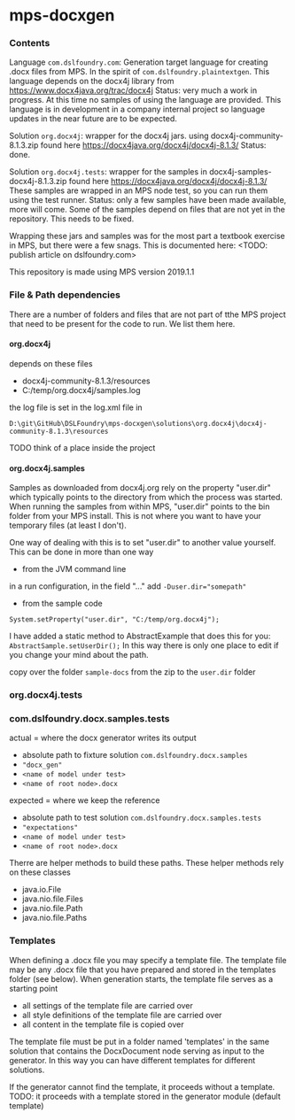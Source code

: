 # mps-docxgen

### Contents

Language `com.dslfoundry.com`:
Generation target language for creating .docx files from MPS.
In the spirit of `com.dslfoundry.plaintextgen`.
This language depends on the docx4j library from https://www.docx4java.org/trac/docx4j
Status: very much a work in progress. 
At this time no samples of using the language are provided.
This language is in development in a company internal project so language updates in the near future are to be expected.

Solution `org.docx4j`:
wrapper for the docx4j jars. using docx4j-community-8.1.3.zip found here https://docx4java.org/docx4j/docx4j-8.1.3/
Status: done.

Solution `org.docx4j.tests`: wrapper for the samples in docx4j-samples-docx4j-8.1.3.zip found here https://docx4java.org/docx4j/docx4j-8.1.3/
These samples are wrapped in an MPS node test, so you can run them using the test runner.
Status: only a few samples have been made available, more will come.
Some of the samples depend on files that are not yet in the repository. This needs to be fixed. 

Wrapping these jars and samples was for the most part a textbook exercise in MPS, but there were a few snags. 
This is documented here: <TODO: publish article on dslfoundry.com>

This repository is made using MPS version 2019.1.1

### File & Path dependencies

There are a number of folders and files that are not part of tthe MPS project that need to be present for the code to run.
We list them here.

#### org.docx4j
depends on these files
- docx4j-community-8.1.3/resources
- C:/temp/org.docx4j/samples.log

the log file is set in the log.xml file in

`D:\git\GitHub\DSLFoundry\mps-docxgen\solutions\org.docx4j\docx4j-community-8.1.3\resources`

TODO think of a place inside the project

#### org.docx4j.samples

Samples as downloaded from docx4j.org rely on the property "user.dir"
which typically points to the directory from which the process was started.
When running the samples from within MPS, "user.dir" points to the bin folder from your MPS install.
This is not where you want to have your temporary files (at least I don't).

One way of dealing with this is to set "user.dir" to another value yourself.
This can be done in more than one way

- from the JVM command line

in a run configuration, in the field "..." add `-Duser.dir="somepath"`

- from the sample code

`System.setProperty("user.dir", "C:/temp/org.docx4j");`

I have added a static method to AbstractExample that does this for you:
`AbstractSample.setUserDir();`
In this way there is only one place to edit if you change your mind about the path.

copy over the folder `sample-docs` from the zip to the `user.dir` folder

### org.docx4j.tests


### com.dslfoundry.docx.samples.tests

actual = where the docx generator writes its output
- absolute path to fixture solution `com.dslfoundry.docx.samples`
- `"docx_gen"`
- `<name of model under test>`
- `<name of root node>.docx`

expected = where we keep the reference
- absolute path to test solution `com.dslfoundry.docx.samples.tests`
- `"expectations"`
- `<name of model under test>`
- `<name of root node>.docx`

Therre are helper methods to build these paths.
These helper methods rely on these classes
- java.io.File
- java.nio.file.Files
- java.nio.file.Path
- java.nio.file.Paths


### Templates

When defining a .docx file you may specify a template file.
The template file may be any .docx file that you have prepared and stored in the templates folder (see below).
When generation starts, the template file serves as a starting point
- all settings of the template file are carried over
- all style definitions of the template file are carried over
- all content in the template file is copied over

The template file must be put in a folder named 'templates' in the same solution
that contains the DocxDocument node serving as input to the generator.
In this way you can have different templates for different solutions.

If the generator cannot find the template, it proceeds without a template.
TODO: it proceeds with a template stored in the generator module (default template)




